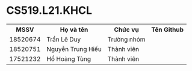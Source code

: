 # CS519.L21.KHCL 


<table style="width:100%">
  <tr>
    <th>MSSV</th>
    <th>Họ và tên</th>
    <th>Chức vụ</th>
    <th>Tên Github</th>
  </tr>
  <tr>
    <td>18520674</td>
    <td>Trần Lê Duy</td>
    <td>Trưởng nhóm</td>
  </tr>
  <tr>
    <td>18520751</td>
    <td>Nguyễn Trung Hiếu</td>
    <td>Thành viên</td>
  </tr>
  <tr>
    <td>17521232</td>
    <td>Hồ Hoàng Tùng</td>
    <td>Thành viên</td>
</table>

